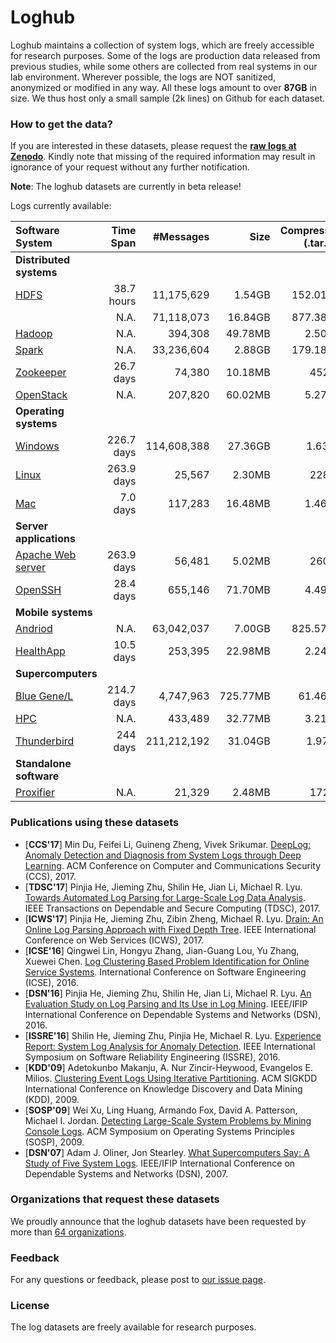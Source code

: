 # Loghub
Loghub maintains a collection of system logs, which are freely accessible for research purposes. Some of the logs are production data released from previous studies, while some others are collected from real systems in our lab environment. Wherever possible, the logs are NOT sanitized, anonymized or modified in any way. All these logs amount to over **87GB** in size. We thus host only a small sample (2k lines) on Github for each dataset. 

### How to get the data? 
If you are interested in these datasets, please request the **[raw logs at Zenodo](https://doi.org/10.5281/zenodo.1144100)**. Kindly note that missing of the required information may result in ignorance of your request without any further notification.

**Note**: The loghub datasets are currently in beta release!

Logs currently available:

| Software System               | Time Span  |  #Messages  |   Size   | Compressed (.tar.gz) |               Source Link                |
| :---------------------------- | --------: | ---------: | ------: | ------------------: | :--------------------------------------: |
| **Distributed systems**       |            |             |          |                      |                                          |
| [HDFS](./HDFS)                | 38.7 hours | 11,175,629  |  1.54GB  |       152.01MB       |                                          |
|                               |    N.A.    | 71,118,073  | 16.84GB  |       877.38MB       |                                          |
| [Hadoop](./Hadoop)            |    N.A.    |   394,308   | 49.78MB  |        2.50MB        |                                          |
| [Spark](./Spark)              |    N.A.    | 33,236,604  |  2.88GB  |       179.18MB       |                                          |
| [Zookeeper](./Zookeeper)      | 26.7 days  |   74,380    | 10.18MB  |        452KB         |                                          |
| [OpenStack](./OpenStack)      |    N.A.    |   207,820   | 60.02MB  |        5.27MB        | [Link](http://www.cs.utah.edu/~mind/papers/deeplog_misc.html) |
| **Operating systems**         |            |             |          |                      |                                          |
| [Windows](./Windows)          | 226.7 days | 114,608,388 | 27.36GB  |        1.63GB        |                                          |
| [Linux](./Linux)              | 263.9 days |   25,567    |  2.30MB  |        228KB         |                                          |
| [Mac](./Mac)                  |  7.0 days  |   117,283   | 16.48MB  |        1.46MB        |                                          |
| **Server applications**       |            |             |          |                      |                                          |
| [Apache Web server](./Apache) | 263.9 days |   56,481    |  5.02MB  |        260KB         |                                          |
| [OpenSSH](./OpenSSH)          | 28.4 days  |   655,146   | 71.70MB  |        4.49MB        |                                          |
| **Mobile systems**            |            |             |          |                      |                                          |
| [Andriod](./Andriod)          |    N.A.    | 63,042,037  |  7.00GB  |       825.57MB       |                                          |
| [HealthApp](./HealthApp)      | 10.5 days  |   253,395   | 22.98MB  |        2.24MB        |                                          |
| **Supercomputers**            |            |             |          |                      |                                          |
| [Blue Gene/L](./BGL)          | 214.7 days |  4,747,963  | 725.77MB |       61.46MB        | [Link](https://www.usenix.org/cfdr-data) |
| [HPC](./HPC)                  |    N.A.    |   433,489   | 32.77MB  |        3.21MB        |                                          |
| [Thunderbird](./Thunderbird)  |  244 days  | 211,212,192 | 31.04GB  |        1.97GB        |                                          |
| **Standalone software**       |            |             |          |                      |                                          |
| [Proxifier](./Proxifier)      |    N.A.    |   21,329    |  2.48MB  |        172KB         |                                          |

 
### Publications using these datasets
+ [**CCS'17**] Min Du, Feifei Li, Guineng Zheng, Vivek Srikumar. [DeepLog: Anomaly Detection and Diagnosis from System Logs through Deep Learning](https://acmccs.github.io/papers/p1285-duA.pdf). ACM Conference on Computer and Communications Security (CCS), 2017.
+ [**TDSC'17**] Pinjia He, Jieming Zhu, Shilin He, Jian Li, Michael R. Lyu. [Towards Automated Log Parsing for Large-Scale Log Data Analysis](http://jiemingzhu.github.io/pub/pjhe_tdsc2017.pdf). IEEE Transactions on Dependable and Secure Computing (TDSC), 2017.
+ [**ICWS'17**] Pinjia He, Jieming Zhu, Zibin Zheng, Michael R. Lyu. [Drain: An Online Log Parsing Approach with Fixed Depth Tree](http://jiemingzhu.github.io/pub/pjhe_icws2017.pdf). IEEE International Conference on Web Services (ICWS), 2017.
+ [**ICSE'16**] Qingwei Lin, Hongyu Zhang, Jian-Guang Lou, Yu Zhang, Xuewei Chen. [Log Clustering Based Problem Identification for Online Service Systems](http://ieeexplore.ieee.org/document/7883294/). International Conference on Software Engineering (ICSE), 2016.
+ [**DSN'16**] Pinjia He, Jieming Zhu, Shilin He, Jian Li, Michael R. Lyu. [An Evaluation Study on Log Parsing and Its Use in Log Mining](http://jiemingzhu.github.io/pub/pjhe_dsn2016.pdf). IEEE/IFIP International Conference on Dependable Systems and Networks (DSN), 2016.
+ [**ISSRE'16**] Shilin He, Jieming Zhu, Pinjia He, Michael R. Lyu. [Experience Report: System Log Analysis for Anomaly Detection](http://jiemingzhu.github.io/pub/slhe_issre2016.pdf). IEEE International Symposium on Software Reliability Engineering (ISSRE), 2016.
+ [**KDD'09**] Adetokunbo Makanju, A. Nur Zincir-Heywood, Evangelos E. Milios. [Clustering Event Logs Using Iterative Partitioning](http://citeseerx.ist.psu.edu/viewdoc/download?doi=10.1.1.503.7668&rep=rep1&type=pdf). ACM SIGKDD International Conference on Knowledge Discovery and Data Mining (KDD), 2009.
+ [**SOSP'09**] Wei Xu, Ling Huang, Armando Fox, David A. Patterson, Michael I. Jordan. [Detecting Large-Scale System Problems by Mining Console Logs](https://www.sigops.org/sosp/sosp09/papers/xu-sosp09.pdf). ACM Symposium on Operating Systems Principles (SOSP), 2009. 
+ [**DSN'07**] Adam J. Oliner, Jon Stearley. [What Supercomputers Say: A Study of Five System Logs](http://ieeexplore.ieee.org/document/4273008/). IEEE/IFIP International Conference on Dependable Systems and Networks (DSN), 2007.


### Organizations that request these datasets
We proudly announce that the loghub datasets have been requested by more than [64 organizations](https://github.com/logpai/loghub/wiki/Loghub).


### Feedback
For any questions or feedback, please post to [our issue page](https://github.com/logpai/loghub/issues).

### License
The log datasets are freely available for research purposes. 



